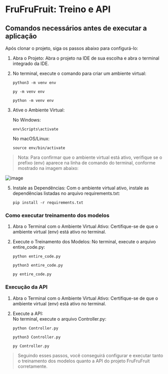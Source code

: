 # FruFruFruit: Treino e API

## Comandos necessários antes de executar a aplicação 
 Após clonar o projeto, siga os passos abaixo para configurá-lo:
  1. Abra o Projeto:
    Abra o projeto na IDE de sua escolha e abra o terminal integrado da IDE.
  2. No terminal, execute o comando para criar um ambiente virtual:
     
      `python3 -m venv env`
    
      `py -m venv env`
      
      `python -m venv env`
     
  3. Ative o Ambiente Virtual:

      No Windows:

      `env\Scripts\activate`

      No macOS/Linux:

      `source env/bin/activate`
  
  > Nota: Para confirmar que o ambiente virtual está ativo, verifique se o prefixo (env) aparece na linha de comando do terminal, conforme mostrado na imagem abaixo:

![image](https://github.com/Deb4cker/65PINIII-FruFruFruit/assets/95031645/b503b1b1-9210-44dd-8db7-b01a05a6f58a)

  5. Instale as Dependências:
      Com o ambiente virtual ativo, instale as dependências listadas no arquivo requirements.txt:
     
         pip install -r requirements.txt
  
### Como executar treinamento dos modelos 
  1. Abra o Terminal com o Ambiente Virtual Ativo:
     Certifique-se de que o ambiente virtual (env) está ativo no terminal.
  2. Execute o Treinamento dos Modelos:
     No terminal, execute o arquivo entire_code.py:
     
     `python entire_code.py`
     
     `python3 entire_code.py`
         
     `py entire_code.py`
     
### Execução da API
  1. Abra o Terminal com o Ambiente Virtual Ativo:
    Certifique-se de que o ambiente virtual (env) está ativo no terminal.

  2. Execute a API:  
    No terminal, execute o arquivo Controller.py:

        `python Controller.py`
           
        `python3 Controller.py`
           
        `py Controller.py`
     
> Seguindo esses passos, você conseguirá configurar e executar tanto o treinamento dos modelos quanto a API do projeto FruFruFruit corretamente.
